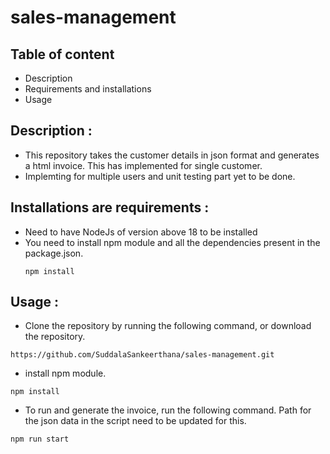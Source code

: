 # sales-management

## Table of content 
- Description
- Requirements and installations
- Usage
## Description :
- This repository takes the customer details in json format and generates a html invoice. This has implemented for single customer.
- Implemting for multiple users and unit testing part yet to be done.
## Installations are requirements :
- Need to have NodeJs of version above 18 to be installed
- You need to install npm module and all the dependencies present in the package.json.
  ```
  npm install
  ```
  
## Usage :

- Clone the repository by running the following command, or download the repository.
  
```
https://github.com/SuddalaSankeerthana/sales-management.git
```
- install npm module.
```
npm install
```
- To run and generate the invoice, run the following command. Path for the json data in the script need to be updated for this.
```
npm run start
```

